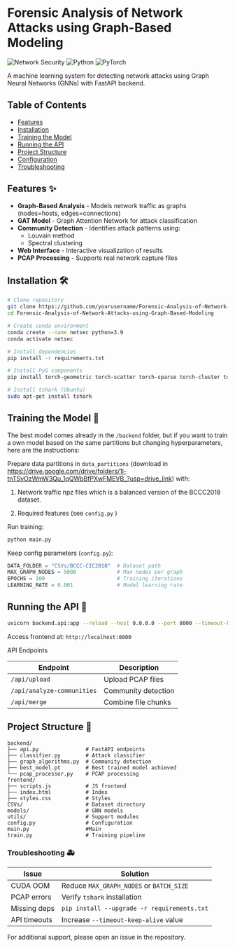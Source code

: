 # Forensic Analysis of Network Attacks using Graph-Based Modeling

![Network Security](https://img.shields.io/badge/domain-network%20security-blue)
![Python](https://img.shields.io/badge/python-3.9+-green)
![PyTorch](https://img.shields.io/badge/pytorch-1.12+-red)

A machine learning system for detecting network attacks using Graph Neural Networks (GNNs) with FastAPI backend.

## Table of Contents
- [Features](#features)
- [Installation](#installation)
- [Training the Model](#training-the-model)
- [Running the API](#running-the-api)
- [Project Structure](#project-structure)
- [Configuration](#configuration)
- [Troubleshooting](#troubleshooting)

## Features ✨

- **Graph-Based Analysis** - Models network traffic as graphs (nodes=hosts, edges=connections)
- **GAT Model** - Graph Attention Network for attack classification
- **Community Detection** - Identifies attack patterns using:
  - Louvain method
  - Spectral clustering
- **Web Interface** - Interactive visualization of results
- **PCAP Processing** - Supports real network capture files

## Installation 🛠️

```bash
# Clone repository
git clone https://github.com/yourusername/Forensic-Analysis-of-Network-Attacks-using-Graph-Based-Modeling.git
cd Forensic-Analysis-of-Network-Attacks-using-Graph-Based-Modeling

# Create conda environment
conda create --name netsec python=3.9
conda activate netsec

# Install dependencies
pip install -r requirements.txt

# Install PyG components
pip install torch-geometric torch-scatter torch-sparse torch-cluster torch-spline-conv -f https://data.pyg.org/whl/torch-1.12.0+cu113.html

# Install tshark (Ubuntu)
sudo apt-get install tshark

```

## Training the Model 🧠

The best model comes already in the ```/backend``` folder, but if you want to train a own model based on the same partitions but changing hyperparameters, here are the instructions:

Prepare data partitions in ```data_partitions``` (download in https://drive.google.com/drive/folders/1l-tnTSyOzWmW3Qu_1qQWbBfPXwFMEVB_?usp=drive_link) with:

1. Network traffic npz files which is a balanced version of the BCCC2018 dataset.

2. Required features (see ```config.py``` )

Run training:

```bash
python main.py
```
Keep config parameters (```config.py```):

```python
DATA_FOLDER = "CSVs/BCCC-CIC2018"  # Dataset path
MAX_GRAPH_NODES = 5000             # Max nodes per graph
EPOCHS = 100                       # Training iterations
LEARNING_RATE = 0.001              # Model learning rate
```

## Running the API 🚀
```bash
uvicorn backend.api:app --reload --host 0.0.0.0 --port 8000 --timeout-keep-alive 3600
```
Access frontend at: ```http://localhost:8000```

API Endpoints

| **Endpoint**  |	**Description** |
| ------------- | ------------------ |
| ```/api/upload```  |	Upload PCAP files |
| ```/api/analyze-communities```  |	Community detection |
| ```/api/merge```  |	Combine file chunks |


## Project Structure 📂

```text
backend/
├── api.py               # FastAPI endpoints
├── classifier.py        # Attack classifier
├── graph_algorithms.py  # Community detection
├── best_model.pt        # Best trained model achieved
└── pcap_processor.py    # PCAP processing
frontend/
├── scripts.js           # JS frontend
├── index.html           # Index
├── styles.css           # Styles 
CSVs/                    # Dataset directory
models/                  # GNN models
utils/                   # Support modules
config.py                # Configuration
main.py                  #Main
train.py                 # Training pipeline
```

### Troubleshooting 🚑

| **Issue**  |	**Solution** |
| ------------- | ------------------ |
| CUDA OOM  |	Reduce ```MAX_GRAPH_NODES``` or ```BATCH_SIZE``` |
| PCAP errors  |	Verify ```tshark``` installation |
| Missing deps  |	```pip install --upgrade -r requirements.txt``` |
| API timeouts  |	Increase ```--timeout-keep-alive``` value|




For additional support, please open an issue in the repository.